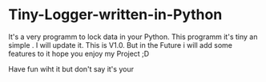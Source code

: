 # Tiny-Logger-written-in-Python
It's a very programm to lock data in your Python. This programm it's tiny an simple . I will update it. This is V1.0. But in the Future i will add some features to it 
hope you enjoy my Project ;D 

Have fun wiht it but don't say it's your
